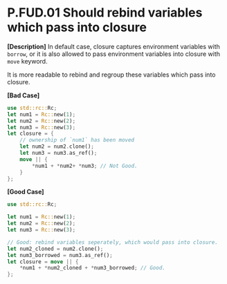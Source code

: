 # P.FUD.01 Should rebind variables which pass into closure

**[Description]**
In default case, closure captures environment variables with `borrow`, or it is also allowed to pass environment variables into closure with `move` keyword.

It is more readable to rebind and regroup these variables which pass into closure.

**[Bad Case]**
```rust
use std::rc::Rc;
let num1 = Rc::new(1);
let num2 = Rc::new(2);
let num3 = Rc::new(3);
let closure = {
    // ownership of `num1` has been moved
    let num2 = num2.clone();
    let num3 = num3.as_ref();
    move || {
        *num1 + *num2+ *num3; // Not Good.
    }
};
```


**[Good Case]**
```rust 
use std::rc::Rc;

let num1 = Rc::new(1);
let num2 = Rc::new(2);
let num3 = Rc::new(3);

// Good: rebind variables seperately, which would pass into closure.
let num2_cloned = num2.clone();
let num3_borrowed = num3.as_ref();
let closure = move || {
    *num1 + *num2_cloned + *num3_borrowed; // Good.
};
```



